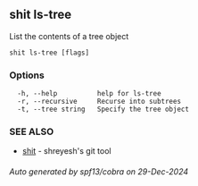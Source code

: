 ## shit ls-tree

List the contents of a tree object

```
shit ls-tree [flags]
```

### Options

```
  -h, --help          help for ls-tree
  -r, --recursive     Recurse into subtrees
  -t, --tree string   Specify the tree object
```

### SEE ALSO

* [shit](shit.md)	 - shreyesh's git tool

###### Auto generated by spf13/cobra on 29-Dec-2024
